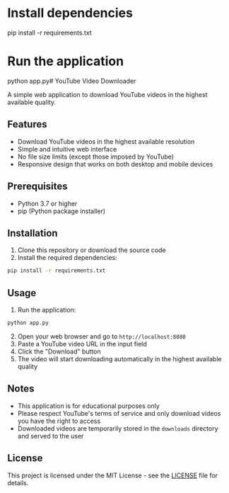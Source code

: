 # Install dependencies
pip install -r requirements.txt

# Run the application
python app.py# YouTube Video Downloader

A simple web application to download YouTube videos in the highest available quality.

## Features

- Download YouTube videos in the highest available resolution
- Simple and intuitive web interface
- No file size limits (except those imposed by YouTube)
- Responsive design that works on both desktop and mobile devices

## Prerequisites

- Python 3.7 or higher
- pip (Python package installer)

## Installation

1. Clone this repository or download the source code
2. Install the required dependencies:

```bash
pip install -r requirements.txt
```

## Usage

1. Run the application:

```bash
python app.py
```

2. Open your web browser and go to `http://localhost:8080`
3. Paste a YouTube video URL in the input field
4. Click the "Download" button
5. The video will start downloading automatically in the highest available quality

## Notes

- This application is for educational purposes only
- Please respect YouTube's terms of service and only download videos you have the right to access
- Downloaded videos are temporarily stored in the `downloads` directory and served to the user

## License

This project is licensed under the MIT License - see the [LICENSE](LICENSE) file for details.

